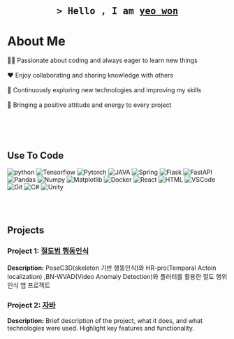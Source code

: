 
<h2 align="center">
    <samp>&gt; Hello , I am
    <b><a target="_blank" href="https://alsiam.com">yeo won</a></b>
  </samp>
</h2>


<!-- About Section -->
# About Me
<p>
<!--   <img align="right" width="300" height="210" src="/assets/programmer.svg" alt="Coding gif" /> -->
  👨‍💻 Passionate about coding and always eager to learn new things<br/><br/>
  ❤️ Enjoy collaborating and sharing knowledge with others<br/><br/>
  🌱 Continuously exploring new technologies and improving my skills<br/><br/>
  🌟 Bringing a positive attitude and energy to every project<br/><br/>
</p>

<br/>
<br/>


## Use To Code
![python](https://img.shields.io/badge/Python-F0DB4F?style=for-the-badge&labelColor=black&logo=python&logoColor=F0DB4F)
![Tensorflow](https://img.shields.io/badge/Tensorflow-007acc?style=for-the-badge&labelColor=black&logo=tensorflow&logoColor=007acc)
![Pytorch](https://img.shields.io/badge/-Pytorch-61DBFB?style=for-the-badge&labelColor=black&logo=pytorch&logoColor=61DBFB)
![JAVA](https://img.shields.io/badge/-JAVA-007396?style=for-the-badge&labelColor=black&logo=OpenJDK&logoColor=white)
![Spring](https://img.shields.io/badge/Spring-6DB33F?style=for-the-badge&logo=spring&logoColor=white)
![Flask](https://img.shields.io/badge/Flask-20232A?style=for-the-badge&logo=flask&logoColor=61DAFB)
![FastAPI](https://img.shields.io/badge/FastAPI-000000?style=for-the-badge&logo=fastapi&logoColor=white)
![Pandas](https://img.shields.io/badge/Pandas-3C873A?style=for-the-badge&labelColor=black&logo=pandas&logoColor=3C873A)
![Numpy](https://img.shields.io/badge/Numpy-000000?style=for-the-badge&logo=numpy&logoColor=white)
![Matplotlib](https://img.shields.io/badge/Matplotlib-4EA94B?style=for-the-badge&logo=matplotlib&logoColor=white)
![Docker](https://img.shields.io/badge/Docker-1572B6?style=for-the-badge&logo=docker&logoColor=white)
![React](https://img.shields.io/badge/React-0170FE?style=for-the-badge&logo=reactjs&logoColor=white)
![HTML](https://img.shields.io/badge/HTML5-E34F26?style=for-the-badge&logo=html5&logoColor=white)
![VSCode](https://img.shields.io/badge/Visual_Studio-0078d7?style=for-the-badge&logo=visual%20studio&logoColor=white)
![Git](https://img.shields.io/badge/Git-F05032?style=for-the-badge&logo=git&logoColor=white)
![C#](https://img.shields.io/badge/C%23-239120?style=for-the-badge&logo=c-sharp&logoColor=white)
![Unity](https://img.shields.io/badge/Unity-000000?style=for-the-badge&logo=unity&logoColor=white)

<br/>
<br/>

## Projects
### Project 1: [절도범 행동인식](#)
**Description:** PoseC3D(skeleton 기반 행동인식)와 HR-pro(Temporal Actoin localization) ,BN-WVAD(Video Anomaly Detection)와 플러터를 활용한 절도 행위 인식 앱 프로젝트

### Project 2: [자바](#)
**Description:** Brief description of the project, what it does, and what technologies were used. Highlight key features and functionality.

<!-- Add more projects as needed -->
